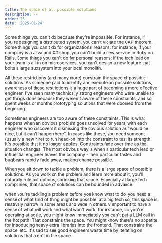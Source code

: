 ```yaml
---
title: The space of all possible solutions
description: --
order: 25
date: '2025-01-24'
---
```


Some things you can't do because they're impossible. For instance, if you're designing a distributed system, you can't violate the CAP theorem. Some things you can't do for organizational reasons: for instance, if your company is a Java and C# shop, you can't build a new service in Ruby on Rails. Some things you can't do for personal reasons: if the tech lead on your team is all-in on microservices, you can't design a new feature that bolts a large subsystem into your local monolith.

All these restrictions (and many more) constrain the space of possible solutions. As someone paid to identify and execute on possible solutions, awareness of these restrictions is a huge part of becoming a more effective engineer. I've seen many technically strong engineers who were unable to get things done because they weren't aware of these constraints, and so spent weeks or months prototyping solutions that were doomed from the beginning.

Sometimes engineers are too aware of these constraints. This is what happens when an obvious problem goes unsolved for years, with each engineer who discovers it dismissing the obvious solution as "would be nice, but it can't happen here". In cases like these, you need someone (usually a new hire) to run head-on into the constraint to test its strength. It's possible that it no longer applies. Constraints fade over time as the situation changes. The most obvious way is when a particular tech lead or influential engineer leaves the company - their particular tastes and bugbears rapidly fade away, making change possible.



When you sit down to tackle a problem, there is a large space of possible solutions. As you work on the problem and learn more about it, you'll naturally rule out options, shrinking that space. Especially at large tech companies, that space of solutions can be bounded in advance.


when you're tackling a problem before you know what to do, you need a sense of what kind of thing might be possible. at a big tech co, this space is relatively narrow in some areas and wide in others. v important to have a sense of what will work and what won't work. for instance, bc you're operating at scale, you might know immediately you can't put a LLM call in the hot path. That constrains the space. You might know there's no appetite for introducing heavy extra libraries into the frontend. That constrains the space. etc.
It's sad to see good engineers waste time by iterating on solutions that aren't in the space 